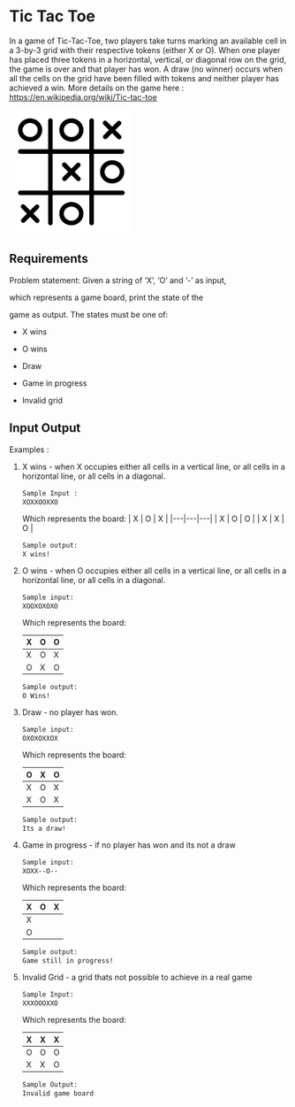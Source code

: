 
# Tic Tac Toe

In a game of Tic-Tac-Toe, two players take turns marking an available cell in a 3-by-3 grid with 
their respective tokens (either X or O). When one player has placed three tokens in a horizontal, 
vertical, or diagonal row on the grid, the game is over and that player has won. A draw (no winner) 
occurs when all the cells on the grid have been filled with tokens and neither player has achieved 
a win. More details on the game here : https://en.wikipedia.org/wiki/Tic-tac-toe

![Logo](./assets/tic_tac_toe.png)

## Requirements
Problem statement: 
  Given a string of ‘X’, ‘O’ and ‘-’ as input, 

  which represents a game board, print the state of the 

  game as output. The states must be one of:

  - X wins 

  - O wins

  - Draw 

  - Game in progress

  - Invalid grid

## Input Output
Examples :

1. X wins - when X occupies either all cells in a vertical line, or all cells in a horizontal line, or all 
cells in a diagonal.

    ```
    Sample Input :
    XOXXOOXXO
    ```

    Which represents the board:
    | X | O | X |
    |---|---|---|
    | X | O | O |
    | X | X | O |

    ```
    Sample output:
    X wins!
    ```

2) O wins - when O occupies either all cells in a vertical line, or all cells in a horizontal line, or all cells in a diagonal.

    ```
    Sample input:
    XOOXOXOXO
    ```

    Which represents the board:

    | X | O | O |
    |---|---|---|
    | X | O | X |
    | O | X | O |

    ```
    Sample output:
    O Wins!
    ```

3) Draw - no player has won.

    ```
    Sample input:
    OXOXOXXOX
    ```

    Which represents the board:

    | O | X | O |
    |---|---|---|
    | X | O | X |
    | X | O | X |

    ```
    Sample output:
    Its a draw!
    ```

4) Game in progress - if no player has won and its not a draw

    ```
    Sample input:
    XOXX--O--
    ```

    Which represents the board:

    | X | O | X |
    |---|---|---|
    | X |   |   |
    | O |   |   |

    ```
    Sample output:
    Game still in progress!
    ```

5) Invalid Grid - a grid thats not possible to achieve in a real game

    ```
    Sample Input:
    XXXOOOXXO
    ```

    Which represents the board:

    | X | X | X |
    |---|---|---|
    | O | O | O |
    | X | X | O |

    ```
    Sample Output:
    Invalid game board
    ```

